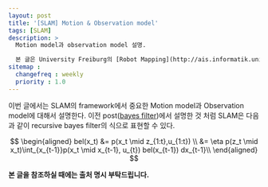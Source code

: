 ```yaml
---
layout: post
title: '[SLAM] Motion & Observation model'
tags: [SLAM]
description: >
  Motion model과 observation model 설명.

  본 글은 University Freiburg의 [Robot Mapping](http://ais.informatik.uni-freiburg.de/teaching/ws13/mapping/) 강의를 바탕으로 이해하기 쉽도록 정리하려는 목적으로 작성되었습니다. 개인적인 의견을 포함하여 작성되기 때문에 틀린 부분을 지적해주시면 확인 후 수정토록 하겠습니다.
sitemap :
  changefreq : weekly
  priority : 1.0
---
```


이번 글에서는 SLAM의 framework에서 중요한 Motion model과 Observation model에 대해서 설명한다. 이전 post([bayes filter](http://jinyongjeong.github.io/2017/01/13/SLAM_bayes_filter/))에서 설명한 것 처럼 SLAM은 다음과 같이 recursive bayes filter의 식으로 표현할 수 있다.

$$
\begin{aligned}
bel(x_t)  &= p(x_t \mid z_{1:t},u_{1:t}) \\
          &= \eta p(z_t \mid x_t)\int_{x_{t-1}}p(x_t \mid x_{t-1}, u_{t}) bel(x_{t-1}) dx_{t-1}\\
\end{aligned}
$$

**본 글을 참조하실 때에는 출처 명시 부탁드립니다.**

